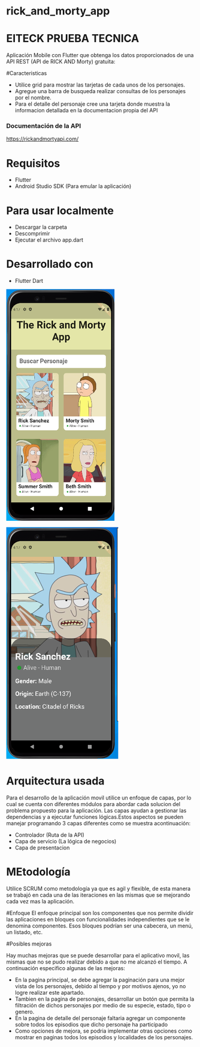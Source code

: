 
# rick_and_morty_app
# EITECK PRUEBA TECNICA

Aplicación Mobile con Flutter que obtenga los datos proporcionados de una API REST (API de RICK AND Morty) gratuita:

#Caracteristicas
- Utilice grid para mostrar las tarjetas de cada unos de los personajes.
- Agregue una barra de busqueda realizar consultas de los personajes por el nombre.
- Para el detalle del personaje cree una tarjeta donde muestra la informacion detallada en la documentacion propia del API

### Documentación de la API

https://rickandmortyapi.com/


# Requisitos

- Flutter
- Android Studio SDK (Para emular la aplicación)

# Para usar localmente

- Descargar la carpeta
- Descomprimir
- Ejecutar el archivo app.dart

# Desarrollado con

- Flutter Dart

![Rick y Morty API](images/imagen1.png)

![Rick y Morty API](images/imagen2.png)

# Arquitectura usada

Para el desarrollo de la aplicación movil utilice un enfoque de capas, por lo cual se cuenta con diferentes módulos para abordar cada solucion del problema propuesto para la aplicación. Las capas ayudan a gestionar las dependencias y a ejecutar funciones lógicas.Estos aspectos se pueden manejar programando 3 capas diferentes como se muestra acontinuación:

- Controlador (Ruta de la API)
- Capa de servicio (La lógica de negocios)
- Capa de presentacion

# MEtodología
Utilice SCRUM como metodología ya que es agil y flexible, de esta manera se trabajó en cada una de las iteraciones en las mismas que se mejorando cada vez mas la aplicación.

#Enfoque
El enfoque principal son los componentes que nos permite dividir las aplicaciones en bloques con funcionalidades independientes que se le denomina componentes. Esos bloques podrían ser una cabecera, un menú, un listado, etc.

#Posibles mejoras

Hay muchas mejoras que se puede desarrollar para el aplicativo movil, las mismas que no se pudo realizar debido a que no me alcanzó el tiempo. A continuación especifico algunas de las mejoras:

- En la pagina principal, se debe agregar la paginación para una mejor vista de los personajes, debido al tiempo y por motivos ajenos, yo no logre realizar este apartado.
- Tambien en la pagina de personajes, desarrollar un botón que permita la filtración de dichos personajes por medio de su especie, estado, tipo o genero.
- En la pagina de detalle del personaje faltaria agregar un componente sobre todos los episodios que dicho personaje ha participado
- Como opciones de mejora, se podria implementar otras opciones como mostrar en paginas todos los episodios y localidades de los personajes.


